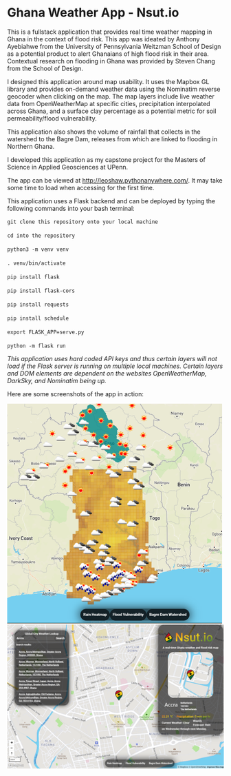 # Ghana Weather App - Nsut.io

This is a fullstack application that provides real time weather mapping in Ghana in the context of flood risk. This app was ideated by Anthony Ayebiahwe from the University of Pennsylvania Weitzman School of Design as a potential product to alert Ghanaians of high flood risk in their area. Contextual research on flooding in Ghana was provided by Steven Chang from the School of Design. 

I designed this application around map usability. It uses the Mapbox GL library and provides on-demand weather data using the Nominatim reverse geocoder when clicking on the map. The map layers include live weather data from OpenWeatherMap at specific cities, precipitation interpolated across Ghana, and a surface clay percentage as a potential metric for soil permeability/flood vulnerability.

This application also shows the volume of rainfall that collects in the watershed to the Bagre Dam, releases from which are linked to flooding in Northern Ghana.

I developed this application as my capstone project for the Masters of Science in Applied Geosciences at UPenn.

The app can be viewed at http://leoshaw.pythonanywhere.com/. It may take some time to load when accessing for the first time.


This application uses a Flask backend and can be deployed by typing the following commands into your bash terminal:

```
git clone this repository onto your local machine

cd into the repository

python3 -m venv venv

. venv/bin/activate

pip install flask

pip install flask-cors

pip install requests

pip install schedule

export FLASK_APP=serve.py

python -m flask run
```

*This application uses hard coded API keys and thus certain layers will not load if the Flask server is running on multiple local machines.*
*Certain layers and DOM elements are dependent on the websites OpenWeatherMap, DarkSky, and Nominatim being up.*

Here are some screenshots of the app in action:

<img src="app-screenshot1.png" alt="Screenshot of Ghana App" width="500"/> 
<img src="app-screenshot2.png" alt="Screenshot of Ghana App" width="800"/>
